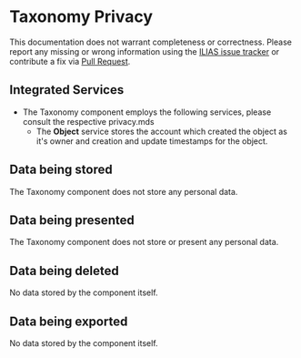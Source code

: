 # Taxonomy Privacy

This documentation does not warrant completeness or correctness. Please report any
missing or wrong information using the [ILIAS issue tracker](https://mantis.ilias.de)
or contribute a fix via [Pull Request](../../docs/development/contributing.md#pull-request-to-the-repositories).

## Integrated Services

- The Taxonomy component employs the following services, please consult the respective privacy.mds
    - The **Object** service stores the account which created the
      object as it's owner and creation and update timestamps for the
      object.

## Data being stored

The Taxonomy component does not store any personal data.

## Data being presented

The Taxonomy component does not store or present any personal data.
 
## Data being deleted

No data stored by the component itself.

## Data being exported

No data stored by the component itself.